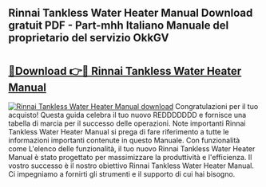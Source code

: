 ## Rinnai Tankless Water Heater Manual Download gratuit PDF - Part-mhh Italiano Manuale del proprietario del servizio OkkGV

# <h2><a href="http://dfeqkj1.blite.top/?on=Rinnai+Tankless+Water+Heater+Manual">🔗Download 👉🔴 Rinnai Tankless Water Heater Manual</a></h2>

[![Rinnai Tankless Water Heater Manual download](https://i.imgur.com/lujVjoI.png)](http://dfeqkj1.blite.top/?on=Rinnai+Tankless+Water+Heater+Manual)
Congratulazioni per il tuo acquisto! Questa guida celebra il tuo nuovo REDDDDDDD e fornisce una tabella di marcia per il successo delle operazioni. Note importanti Rinnai Tankless Water Heater Manual si prega di fare riferimento a tutte le informazioni importanti contenute in questo Manuale. Con funzionalità come L'elenco delle funzionalità, il tuo nuovo Rinnai Tankless Water Heater Manual è stato progettato per massimizzare la produttività e l'efficienza. Il vostro successo è il nostro obiettivo Rinnai Tankless Water Heater Manual. Ci impegniamo a fornirti gli strumenti e il supporto di cui hai bisogno.
